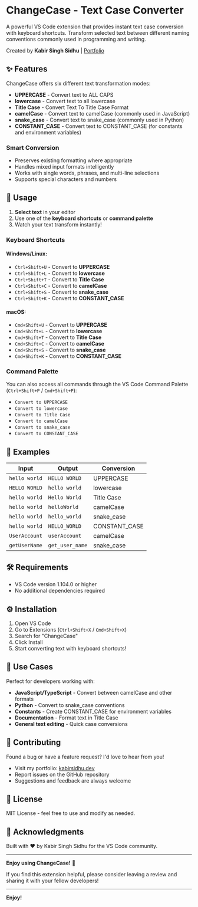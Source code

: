 # ChangeCase - Text Case Converter

A powerful VS Code extension that provides instant text case conversion with keyboard shortcuts. Transform selected text between different naming conventions commonly used in programming and writing.

Created by **Kabir Singh Sidhu** | [Portfolio](https://kabirsidhu.dev/)

## ✨ Features

ChangeCase offers six different text transformation modes:

- **UPPERCASE** - Convert text to ALL CAPS
- **lowercase** - Convert text to all lowercase  
- **Title Case** - Convert Text To Title Case Format
- **camelCase** - Convert text to camelCase (commonly used in JavaScript)
- **snake_case** - Convert text to snake_case (commonly used in Python)
- **CONSTANT_CASE** - Convert text to CONSTANT_CASE (for constants and environment variables)

### Smart Conversion
- Preserves existing formatting where appropriate
- Handles mixed input formats intelligently
- Works with single words, phrases, and multi-line selections
- Supports special characters and numbers

## 🚀 Usage

1. **Select text** in your editor
2. Use one of the **keyboard shortcuts** or **command palette**
3. Watch your text transform instantly!

### Keyboard Shortcuts

#### Windows/Linux:
- `Ctrl+Shift+U` - Convert to **UPPERCASE**
- `Ctrl+Shift+L` - Convert to **lowercase**
- `Ctrl+Shift+T` - Convert to **Title Case**
- `Ctrl+Shift+C` - Convert to **camelCase**
- `Ctrl+Shift+S` - Convert to **snake_case**
- `Ctrl+Shift+K` - Convert to **CONSTANT_CASE**

#### macOS:
- `Cmd+Shift+U` - Convert to **UPPERCASE**
- `Cmd+Shift+L` - Convert to **lowercase**
- `Cmd+Shift+T` - Convert to **Title Case**
- `Cmd+Shift+C` - Convert to **camelCase**
- `Cmd+Shift+S` - Convert to **snake_case**
- `Cmd+Shift+K` - Convert to **CONSTANT_CASE**

### Command Palette
You can also access all commands through the VS Code Command Palette (`Ctrl+Shift+P` / `Cmd+Shift+P`):

- `Convert to UPPERCASE`
- `Convert to lowercase`
- `Convert to Title Case`
- `Convert to camelCase`
- `Convert to snake_case`
- `Convert to CONSTANT_CASE`

## 📝 Examples

| Input | Output | Conversion |
|-------|---------|------------|
| `hello world` | `HELLO WORLD` | UPPERCASE |
| `HELLO WORLD` | `hello world` | lowercase |
| `hello world` | `Hello World` | Title Case |
| `hello world` | `helloWorld` | camelCase |
| `hello world` | `hello_world` | snake_case |
| `hello world` | `HELLO_WORLD` | CONSTANT_CASE |
| `UserAccount` | `userAccount` | camelCase |
| `getUserName` | `get_user_name` | snake_case |

## 🛠️ Requirements

- VS Code version 1.104.0 or higher
- No additional dependencies required

## ⚙️ Installation

1. Open VS Code
2. Go to Extensions (`Ctrl+Shift+X` / `Cmd+Shift+X`)
3. Search for "ChangeCase"
4. Click Install
5. Start converting text with keyboard shortcuts!

## 🎯 Use Cases

Perfect for developers working with:
- **JavaScript/TypeScript** - Convert between camelCase and other formats
- **Python** - Convert to snake_case conventions
- **Constants** - Create CONSTANT_CASE for environment variables
- **Documentation** - Format text in Title Case
- **General text editing** - Quick case conversions

## 🤝 Contributing

Found a bug or have a feature request? I'd love to hear from you!

- Visit my portfolio: [kabirsidhu.dev](https://kabirsidhu.dev/)
- Report issues on the GitHub repository
- Suggestions and feedback are always welcome

## 📜 License

MIT License - feel free to use and modify as needed.

## 🙏 Acknowledgments

Built with ❤️ by Kabir Singh Sidhu for the VS Code community.

---

**Enjoy using ChangeCase!** 🚀

If you find this extension helpful, please consider leaving a review and sharing it with your fellow developers!

---

**Enjoy!**
